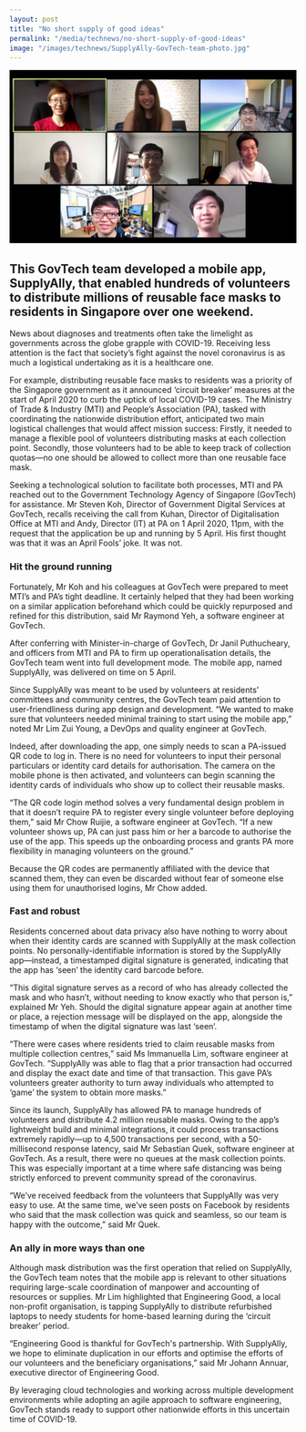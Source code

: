 ```yaml
---
layout: post
title: "No short supply of good ideas"
permalink: "/media/technews/no-short-supply-of-good-ideas"
image: "/images/technews/SupplyAlly-GovTech-team-photo.jpg"
---
```

![The SupplyAlly team from GovTech in a Smart Nation](/images/technews/SupplyAlly-GovTech-team-photo.jpg)

This GovTech team developed a mobile app, SupplyAlly, that enabled hundreds of volunteers to distribute millions of reusable face masks to residents in Singapore over one weekend. 
---

News about diagnoses and treatments often take the limelight as governments across the globe grapple with COVID-19. Receiving less attention is the fact that society’s fight against the novel coronavirus is as much a logistical undertaking as it is a healthcare one.

For example, distributing reusable face masks to residents was a priority of the Singapore government as it announced ‘circuit breaker’ measures at the start of April 2020 to curb the uptick of local COVID-19 cases. The Ministry of Trade & Industry (MTI) and People’s Association (PA), tasked with coordinating the nationwide distribution effort, anticipated two main logistical challenges that would affect mission success: Firstly, it needed to manage a flexible pool of volunteers distributing masks at each collection point. Secondly, those volunteers had to be able to keep track of collection quotas—no one should be allowed to collect more than one reusable face mask.

Seeking a technological solution to facilitate both processes, MTI and PA reached out to the Government Technology Agency of Singapore (GovTech) for assistance. Mr Steven Koh, Director of Government Digital Services at GovTech, recalls receiving the call from Kuhan, Director of Digitalisation Office at MTI and Andy, Director (IT) at PA on 1 April 2020, 11pm, with the request that the application be up and running by 5 April. His first thought was that it was an April Fools’ joke. It was not. 

### **Hit the ground running**

Fortunately, Mr Koh and his colleagues at GovTech were prepared to meet MTI’s and PA’s tight deadline. It certainly helped that they had been working on a similar application beforehand which could be quickly repurposed and refined for this distribution, said Mr Raymond Yeh, a software engineer at GovTech.

After conferring with Minister-in-charge of GovTech, Dr Janil Puthucheary, and officers from MTI and PA to firm up operationalisation details, the GovTech team went into full development mode. The mobile app, named SupplyAlly, was delivered on time on 5 April.

Since SupplyAlly was meant to be used by volunteers at residents’ committees and community centres, the GovTech team paid attention to user-friendliness during app design and development. “We wanted to make sure that volunteers needed minimal training to start using the mobile app,” noted Mr Lim Zui Young, a DevOps and quality engineer at GovTech. 

Indeed, after downloading the app, one simply needs to scan a PA-issued QR code to log in. There is no need for volunteers to input their personal particulars or identity card details for authorisation. The camera on the mobile phone is then activated, and volunteers can begin scanning the identity cards of individuals who show up to collect their reusable masks.

“The QR code login method solves a very fundamental design problem in that it doesn’t require PA to register every single volunteer before deploying them,” said Mr Chow Ruijie, a software engineer at GovTech. “If a new volunteer shows up, PA can just pass him or her a barcode to authorise the use of the app. This speeds up the onboarding process and grants PA more flexibility in managing volunteers on the ground.”

Because the QR codes are permanently affiliated with the device that scanned them, they can even be discarded without fear of someone else using them for unauthorised logins, Mr Chow added. 

### **Fast and robust**

Residents concerned about data privacy also have nothing to worry about when their identity cards are scanned with SupplyAlly at the mask collection points. No personally-identifiable information is stored by the SupplyAlly app—instead, a timestamped digital signature is generated, indicating that the app has ‘seen’ the identity card barcode before.

“This digital signature serves as a record of who has already collected the mask and who hasn’t, without needing to know exactly who that person is,” explained Mr Yeh. Should the digital signature appear again at another time or place, a rejection message will be displayed on the app, alongside the timestamp of when the digital signature was last ‘seen’.

“There were cases where residents tried to claim reusable masks from multiple collection centres,” said Ms Immanuella Lim, software engineer at GovTech. “SupplyAlly was able to flag that a prior transaction had occurred and display the exact date and time of that transaction. This gave PA’s volunteers greater authority to turn away individuals who attempted to ‘game’ the system to obtain more masks.”

Since its launch, SupplyAlly has allowed PA to manage hundreds of volunteers and distribute 4.2 million reusable masks. Owing to the app’s lightweight build and minimal integrations, it could process transactions extremely rapidly—up to 4,500 transactions per second, with a 50-millisecond response latency, said Mr Sebastian Quek, software engineer at GovTech. As a result, there were no queues at the mask collection points. This was especially important at a time where safe distancing was being strictly enforced to prevent community spread of the coronavirus.

“We’ve received feedback from the volunteers that SupplyAlly was very easy to use. At the same time, we’ve seen posts on Facebook by residents who said that the mask collection was quick and seamless, so our team is happy with the outcome,” said Mr Quek. 

### **An ally in more ways than one**

Although mask distribution was the first operation that relied on SupplyAlly, the GovTech team notes that the mobile app is relevant to other situations requiring large-scale coordination of manpower and accounting of resources or supplies. Mr Lim highlighted that Engineering Good, a local non-profit organisation, is tapping SupplyAlly to distribute refurbished laptops to needy students for home-based learning during the ‘circuit breaker’ period.

“Engineering Good is thankful for GovTech's partnership. With SupplyAlly, we hope to eliminate duplication in our efforts and optimise the efforts of our volunteers and the beneficiary organisations,” said Mr Johann Annuar, executive director of Engineering Good. 

By leveraging cloud technologies and working across multiple development environments while adopting an agile approach to software engineering, GovTech stands ready to support other nationwide efforts in this uncertain time of COVID-19.
